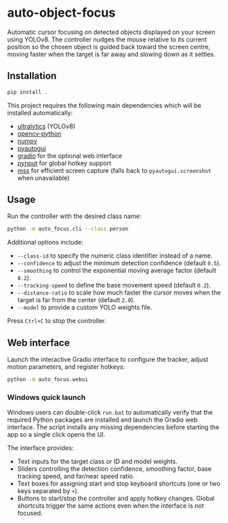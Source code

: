 # auto-object-focus

Automatic cursor focusing on detected objects displayed on your screen using YOLOv8.
The controller nudges the mouse relative to its current position so the chosen object
is guided back toward the screen centre, moving faster when the target is far away and
slowing down as it settles.

## Installation

```bash
pip install .
```

This project requires the following main dependencies which will be installed automatically:

- [ultralytics](https://github.com/ultralytics/ultralytics) (YOLOv8)
- [opencv-python](https://pypi.org/project/opencv-python/)
- [numpy](https://numpy.org/)
- [pyautogui](https://pyautogui.readthedocs.io/)
- [gradio](https://gradio.app/) for the optional web interface
- [pynput](https://pypi.org/project/pynput/) for global hotkey support
- [mss](https://github.com/BoboTiG/python-mss) for efficient screen capture (falls back to `pyautogui.screenshot` when unavailable)

## Usage

Run the controller with the desired class name:

```bash
python -m auto_focus.cli --class person
```

Additional options include:

- `--class-id` to specify the numeric class identifier instead of a name.
- `--confidence` to adjust the minimum detection confidence (default `0.5`).
- `--smoothing` to control the exponential moving average factor (default `0.2`).
- `--tracking-speed` to define the base movement speed (default `0.2`).
- `--distance-ratio` to scale how much faster the cursor moves when the target is far from the center (default `2.0`).
- `--model` to provide a custom YOLO weights file.

Press `Ctrl+C` to stop the controller.

## Web interface

Launch the interactive Gradio interface to configure the tracker, adjust motion parameters, and register hotkeys:

```bash
python -m auto_focus.webui
```

### Windows quick launch

Windows users can double-click `run.bat` to automatically verify that the required Python packages are installed and launch the Gradio web interface. The script installs any missing dependencies before starting the app so a single click opens the UI.

The interface provides:

- Text inputs for the target class or ID and model weights.
- Sliders controlling the detection confidence, smoothing factor, base tracking speed, and far/near speed ratio.
- Text boxes for assigning start and stop keyboard shortcuts (one or two keys separated by `+`).
- Buttons to start/stop the controller and apply hotkey changes. Global shortcuts trigger the same actions even when the interface is not focused.
